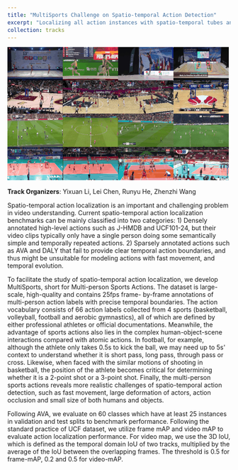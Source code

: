 ```yaml
---
title: "MultiSports Challenge on Spatio-temporal Action Detection"
excerpt: "Localizing all action instances with spatio-temporal tubes and recognizing their labels from untrimmed and multi-person videos.  <br/><img src='/images/sports.gif'>"
collection: tracks
---
```


<img src='/images/sports.gif'>

**Track Organizers**: Yixuan Li, Lei Chen, Runyu He, Zhenzhi Wang

Spatio-temporal action localization is an important and challenging problem in video understanding. Current spatio-temporal action localization benchmarks can be mainly classified into two categories: 1) Densely annotated high-level actions such as J-HMDB and UCF101-24, but their video clips typically only have a single person doing some semantically simple and temporally repeated actions. 2) Sparsely annotated actions such as AVA and DALY that fail to provide clear temporal action boundaries, and thus might be unsuitable for modeling actions with fast movement, and temporal evolution.

To facilitate the study of spatio-temporal action localization, we develop MultiSports, short for Multi-person Sports Actions. The dataset is large-scale, high-quality and contains 25fps frame- by-frame annotations of multi-person action labels with precise temporal boundaries. The action vocabulary consists of 66 action labels collected from 4 sports (basketball, volleyball, football and aerobic gymnastics), all of which are defined by either professional athletes or official documentations. Meanwhile, the advantage of sports actions also lies in the complex human-object-scene interactions compared with atomic actions. In football, for example, although the athlete only takes 0.5s to kick the ball, we may need up to 5s' context to understand whether it is short pass, long pass, through pass or cross. Likewise, when faced with the similar motions of shooting in basketball, the position of the athlete becomes critical for determining whether it is a 2-point shot or a 3-point shot. Finally, the multi-person sports actions reveals more realistic challenges of spatio-temporal action detection, such as fast movement, large deformation of actors, action occlusion and small size of both humans and objects.

Following AVA, we evaluate on 60 classes which have at least 25 instances in validation and test splits to benchmark performance. Following the standard practice of UCF dataset, we utilize frame mAP and video mAP to evaluate action localization performance. For video map, we use the 3D IoU, which is defined as the temporal domain IoU of two tracks, multiplied by the average of the IoU between the overlapping frames. The threshold is 0.5 for frame-mAP, 0.2 and 0.5 for video-mAP.